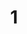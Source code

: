 ---
title: 01
category: Paint
created: 2020-02-22
image: ./images/01.jpg
image_caption: solomente
---